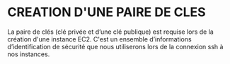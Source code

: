 # CREATION D'UNE PAIRE DE CLES
La paire de clés (clé privée et d’une clé publique) est requise lors de la création d'une instance EC2.
C'est un ensemble d’informations d’identification de sécurité que nous utiliserons lors de la connexion ssh à nos instances.
<br /><br />
